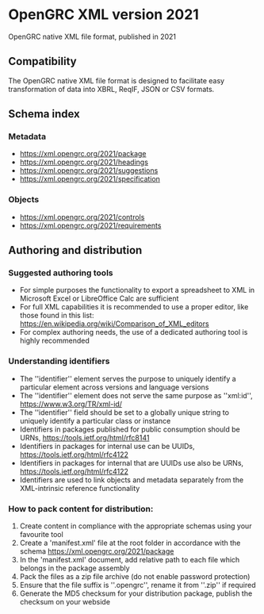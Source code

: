 # OpenGRC XML version 2021
OpenGRC native XML file format, published in 2021

## Compatibility
The OpenGRC native XML file format is designed to facilitate easy transformation of data into XBRL, ReqIF, JSON or CSV formats.

## Schema index
### Metadata
- <https://xml.opengrc.org/2021/package>
- <https://xml.opengrc.org/2021/headings>
- <https://xml.opengrc.org/2021/suggestions>
- <https://xml.opengrc.org/2021/specification>

### Objects
- <https://xml.opengrc.org/2021/controls>
- <https://xml.opengrc.org/2021/requirements>

## Authoring and distribution

### Suggested authoring tools
- For simple purposes the functionality to export a spreadsheet to XML in Microsoft Excel or LibreOffice Calc are sufficient
- For full XML capabilities it is recommended to use a proper editor, like those found in this list: <https://en.wikipedia.org/wiki/Comparison_of_XML_editors>
- For complex authoring needs, the use of a dedicated authoring tool is highly recommended

### Understanding identifiers
- The ''identifier'' element serves the purpose to uniquely identify a particular element across versions and language versions
- The ''identifier'' element does not serve the same purpose as ''xml:id'', <https://www.w3.org/TR/xml-id/>
- The ''identifier'' field should be set to a globally unique string to uniquely identify a particular class or instance
- Identifiers in packages published for public consumption should be URNs, <https://tools.ietf.org/html/rfc8141>
- Identifiers in packages for internal use can be UUIDs, <https://tools.ietf.org/html/rfc4122>
- Identifiers in packages for internal that are UUIDs use also be URNs, <https://tools.ietf.org/html/rfc4122>
- Identifiers are used to link objects and metadata separately from the XML-intrinsic reference functionality

### How to pack content for distribution:
1. Create content in compliance with the appropriate schemas using your favourite tool
3. Create a 'manifest.xml' file at the root folder in accordance with the schema <https://xml.opengrc.org/2021/package>
4. In the 'manifest.xml' document, add relative path to each file which belongs in the package assembly
5. Pack the files as a zip file archive (do not enable password protection)
6. Ensure that the file suffix is ''.opengrc'', rename it from ''.zip'' if required
7. Generate the MD5 checksum for your distribution package, publish the checksum on your webside
